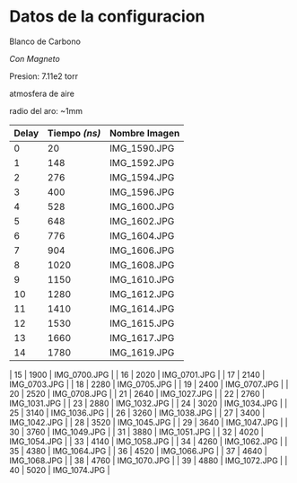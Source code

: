 # Datos de la configuracion

Blanco de Carbono

*Con Magneto*

Presion: 7.11e2 torr 

atmosfera de aire 

radio del aro: ~1mm 

| Delay | Tiempo _(ns)_ | Nombre Imagen |
| --- | --- | --- |
| 0 | 20 | IMG_1590.JPG |
| 1 | 148 | IMG_1592.JPG |
| 2 | 276 | IMG_1594.JPG |
| 3 | 400 | IMG_1596.JPG |
| 4 | 528 | IMG_1600.JPG |
| 5 | 648 | IMG_1602.JPG |
| 6 | 776 | IMG_1604.JPG |
| 7 | 904 | IMG_1606.JPG |
| 8 | 1020 | IMG_1608.JPG |
| 9 | 1150 | IMG_1610.JPG |
| 10 | 1280 | IMG_1612.JPG |
| 11 | 1410 | IMG_1614.JPG |
| 12 | 1530 | IMG_1615.JPG |
| 13 | 1660 | IMG_1617.JPG |
| 14 | 1780 | IMG_1619.JPG |

| 15 | 1900 | IMG_0700.JPG |
| 16 | 2020 | IMG_0701.JPG |
| 17 | 2140 | IMG_0703.JPG |
| 18 | 2280 | IMG_0705.JPG |
| 19 | 2400 | IMG_0707.JPG |
| 20 | 2520 | IMG_0708.JPG |
| 21 | 2640 | IMG_1027.JPG |
| 22 | 2760 | IMG_1031.JPG |
| 23 | 2880 | IMG_1032.JPG |
| 24 | 3020 | IMG_1034.JPG |
| 25 | 3140 | IMG_1036.JPG |
| 26 | 3260 | IMG_1038.JPG |
| 27 | 3400 | IMG_1042.JPG |
| 28 | 3520 | IMG_1045.JPG |
| 29 | 3640 | IMG_1047.JPG |
| 30 | 3760 | IMG_1049.JPG |
| 31 | 3880 | IMG_1051.JPG |
| 32 | 4020 | IMG_1054.JPG |
| 33 | 4140 | IMG_1058.JPG |
| 34 | 4260 | IMG_1062.JPG |
| 35 | 4380 | IMG_1064.JPG |
| 36 | 4520 | IMG_1066.JPG |
| 37 | 4640 | IMG_1068.JPG |
| 38 | 4760 | IMG_1070.JPG |
| 39 | 4880 | IMG_1072.JPG |
| 40 | 5020 | IMG_1074.JPG |


